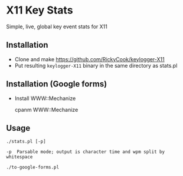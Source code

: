 X11 Key Stats
=============

Simple, live, global key event stats for X11

## Installation

  * Clone and make https://github.com/RickyCook/keylogger-X11
  * Put resulting ```keylogger-X11``` binary in the same directory as stats.pl

## Installation (Google forms)

  * Install WWW::Mechanize

    cpanm WWW::Mechanize

## Usage

    ./stats.pl [-p]

    -p  Parsable mode; output is character time and wpm split by whitespace

    ./to-google-forms.pl
